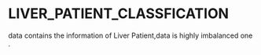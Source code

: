 # LIVER_PATIENT_CLASSFICATION
data contains the information of Liver Patient,data is highly imbalanced one .
